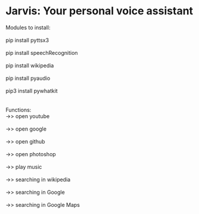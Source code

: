# Jarvis: Your personal voice assistant

Modules to install:<br><br>
pip install pyttsx3<br><br>
pip install speechRecognition<br><br>
pip install wikipedia<br><br>
pip install pyaudio<br><br>
pip3 install pywhatkit<br><br>
 <br>
Functions: <br>
->> open youtube<br><br>
->> open google<br><br>
->> open github<br><br>
->> open photoshop<br><br>
->> play music<br><br>
->> searching in wikipedia<br><br>
->> searching in Google<br><br>
->> searching in Google Maps<br><br>
